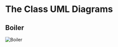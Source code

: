 # The Class UML Diagrams 

## Boiler
![Boiler](http://www.plantuml.com/plantuml/proxy?src=https://raw.githubusercontent.com/thermalogic/PyRankine/master/uml/Boiler.puml)

